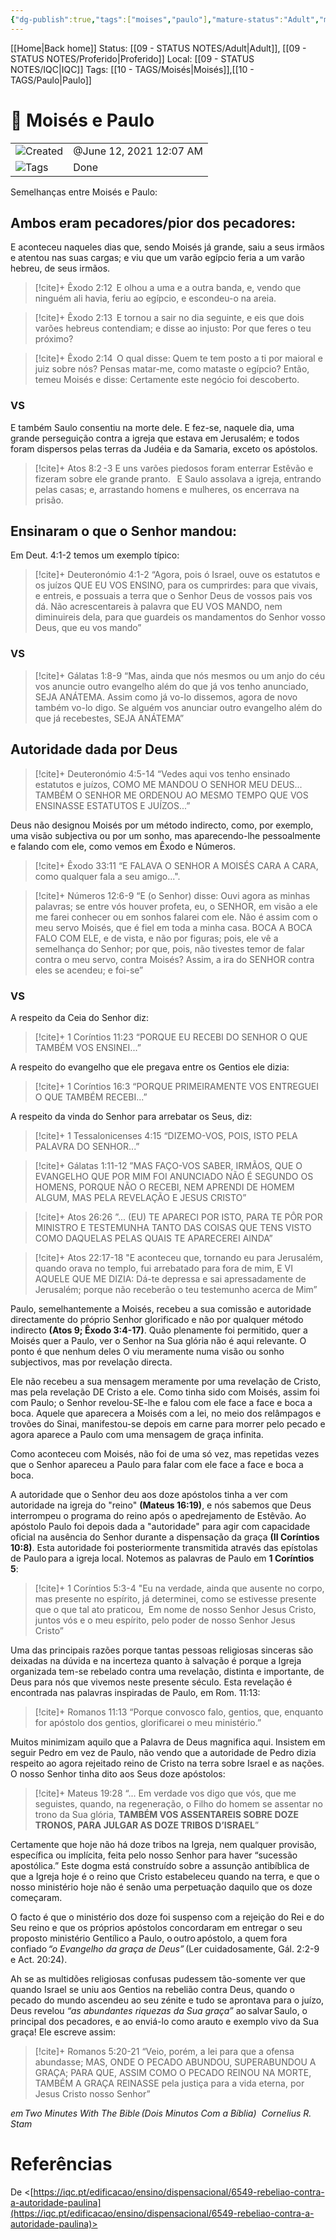 ```yaml
---
{"dg-publish":true,"tags":["moises","paulo"],"mature-status":"Adult","message_category":"dispensacional","created":"2025-10-16T10:29:30.971+01:00","speech-status":"Proferido","local":"iqc","dg-note-icon":"adult","noteIcon":"adult","updated":"2025-10-30T11:41:43.609+00:00","title":null,"dgPassFrontmatter":true,"permalink":"/05-main-notes-permanent-zettel/moises-e-paulo/"}
---
```


[[Home\|Back home]]
Status: [[09 - STATUS NOTES/Adult\|Adult]], [[09 - STATUS NOTES/Proferido\|Proferido]]
Local: [[09 - STATUS NOTES/IQC\|IQC]]
Tags: [[10 - TAGS/Moisés\|Moisés]],[[10 - TAGS/Paulo\|Paulo]]

# 📓 Moisés e Paulo

|                                                        |                         |
| ------------------------------------------------------ | ----------------------- |
| ![](Dashboard/Attachments/clock_gray%20212.svg)Created | @June 12, 2021 12:07 AM |
| ![](Dashboard/Attachments/list_gray%20946.svg)Tags     | Done                    |

Semelhanças entre Moisés e Paulo: 

## Ambos eram pecadores/pior dos pecadores: 

E aconteceu naqueles dias que, sendo Moisés já grande, saiu a seus irmãos e atentou nas suas cargas; e viu que um varão egípcio feria a um varão hebreu, de seus irmãos.  

>[!cite]+ Êxodo 2:12  
>E olhou a uma e a outra banda, e, vendo que ninguém ali havia, feriu ao egípcio, e escondeu-o na areia.  

>[!cite]+ Êxodo 2:13  
>E tornou a sair no dia seguinte, e eis que dois varões hebreus contendiam; e disse ao injusto: Por que feres o teu próximo?  

>[!cite]+ Êxodo 2:14  
>O qual disse: Quem te tem posto a ti por maioral e juiz sobre nós? Pensas matar-me, como mataste o egípcio? Então, temeu Moisés e disse: Certamente este negócio foi descoberto.  

### VS 

E também Saulo consentiu na morte dele. E fez-se, naquele dia, uma grande perseguição contra a igreja que estava em Jerusalém; e todos foram dispersos pelas terras da Judéia e da Samaria, exceto os apóstolos.  

>[!cite]+ Atos 8:2 -3
>E uns varões piedosos foram enterrar Estêvão e fizeram sobre ele grande pranto.  
>E Saulo assolava a igreja, entrando pelas casas; e, arrastando homens e mulheres, os encerrava na prisão.  

## Ensinaram o que o Senhor mandou: 

Em Deut. 4:1-2 temos um exemplo típico: 
>[!cite]+ Deuteronómio 4:1-2
>“Agora, pois ó Israel, ouve os estatutos e os juízos QUE EU VOS ENSINO, para os cumprirdes: para que vivais, e entreis, e possuais a terra que o Senhor Deus de vossos pais vos dá. Não acrescentareis à palavra que EU VOS MANDO, nem diminuireis dela, para que guardeis os mandamentos do Senhor vosso Deus, que eu vos mando”

### VS 

>[!cite]+ Gálatas 1:8-9
>“Mas, ainda que nós mesmos ou um anjo do céu vos anuncie outro evangelho além do que já vos tenho anunciado, SEJA ANÁTEMA. Assim como já vo-lo dissemos, agora de novo também vo-lo digo. Se alguém vos anunciar outro evangelho além do que já recebestes, SEJA ANÁTEMA”

## Autoridade dada por Deus 

>[!cite]+ Deuteronómio 4:5-14
>“Vedes aqui vos tenho ensinado estatutos e juízos, COMO ME MANDOU O SENHOR MEU DEUS... TAMBÉM O SENHOR ME ORDENOU AO MESMO TEMPO QUE VOS ENSINASSE ESTATUTOS E JUÍZOS...”  

Deus não designou Moisés por um método indirecto, como, por exemplo, uma visão subjectiva ou por um sonho, mas aparecendo-lhe pessoalmente e falando com ele, como vemos em Êxodo e Números. 
>[!cite]+ Êxodo 33:11 
>“E FALAVA O SENHOR A MOISÉS CARA A CARA, como qualquer fala a seu amigo...". 

>[!cite]+ Números 12:6-9 
>“E (o Senhor) disse: Ouvi agora as minhas palavras; se entre vós houver profeta, eu, o SENHOR, em visão a ele me farei conhecer ou em sonhos falarei com ele. Não é assim com o meu servo Moisés, que é fiel em toda a minha casa. BOCA A BOCA FALO COM ELE, e de vista, e não por figuras; pois, ele vê a semelhança do Senhor; por que, pois, não tivestes temor de falar contra o meu servo, contra Moisés? Assim, a ira do SENHOR contra eles se acendeu; e foi-se”

### VS 

A respeito da Ceia do Senhor diz: 

>[!cite]+ 1 Coríntios 11:23
>“PORQUE EU RECEBI DO SENHOR O QUE TAMBÉM VOS ENSINEI...”

A respeito do evangelho que ele pregava entre os Gentios ele dizia: 
>[!cite]+ 1 Coríntios 16:3
>“PORQUE PRIMEIRAMENTE VOS ENTREGUEI O QUE TAMBÉM RECEBI...”

A respeito da vinda do Senhor para arrebatar os Seus, diz: 

>[!cite]+ 1 Tessalonicenses 4:15
>“DIZEMO-VOS, POIS, ISTO PELA PALAVRA DO SENHOR...”

>[!cite]+ Gálatas 1:11-12
>”MAS FAÇO-VOS SABER, IRMÃOS, QUE O EVANGELHO QUE POR MIM FOI ANUNCIADO NÃO É SEGUNDO OS HOMENS, PORQUE NÃO O RECEBI, NEM APRENDI DE HOMEM ALGUM, MAS PELA REVELAÇÃO E JESUS CRISTO”

>[!cite]+ Atos 26:26
>”... (EU) TE APARECI POR ISTO, PARA TE PÔR POR MINISTRO E TESTEMUNHA TANTO DAS COISAS QUE TENS VISTO COMO DAQUELAS PELAS QUAIS TE APARECEREI AINDA”

>[!cite]+ Atos 22:17-18 
>"E aconteceu que, tornando eu para Jerusalém, quando orava no templo, fui arrebatado para fora de mim, E VI AQUELE QUE ME DIZIA: Dá-te depressa e sai apressadamente de Jerusalém; porque não receberão o teu testemunho acerca de Mim”

Paulo, semelhantemente a Moisés, recebeu a sua comissão e autoridade directamente do próprio Senhor glorificado e não por qualquer método indirecto **(Atos 9; Êxodo 3:4-17)**. Quão plenamente foi permitido, quer a Moisés quer a Paulo, ver o Senhor na Sua glória não é aqui relevante. O ponto é que nenhum deles O viu meramente numa visão ou sonho subjectivos, mas por revelação directa.  

Ele não recebeu a sua mensagem meramente por uma revelação de Cristo, mas pela revelação DE Cristo a ele. Como tinha sido com Moisés, assim foi com Paulo; o Senhor revelou-SE-lhe e falou com ele face a face e boca a boca. Aquele que aparecera a Moisés com a lei, no meio dos relâmpagos e trovões do Sinai, manifestou-se depois em carne para morrer pelo pecado e agora aparece a Paulo com uma mensagem de graça infinita.  

Como aconteceu com Moisés, não foi de uma só vez, mas repetidas vezes que o Senhor apareceu a Paulo para falar com ele face a face e boca a boca.  

A autoridade que o Senhor deu aos doze apóstolos tinha a ver com autoridade na igreja do "reino" **(Mateus 16:19)**, e nós sabemos que Deus interrompeu o programa do reino após o apedrejamento de Estêvão. Ao apóstolo Paulo foi depois dada a "autoridade" para agir com capacidade oficial na ausência do Senhor durante a dispensação da graça **(II Coríntios 10:8)**. Esta autoridade foi posteriormente transmitida através das epístolas de Paulo para a igreja local. Notemos as palavras de Paulo em **1 Coríntios 5**: 

>[!cite]+ 1 Coríntios 5:3-4
>"Eu na verdade, ainda que ausente no corpo, mas presente no espírito, já determinei, como se estivesse presente que o que tal ato praticou, 
>Em nome de nosso Senhor Jesus Cristo, juntos vós e o meu espírito, pelo poder de nosso Senhor Jesus Cristo”

Uma das principais razões porque tantas pessoas religiosas sinceras são deixadas na dúvida e na incerteza quanto à salvação é porque a Igreja organizada tem-se rebelado contra uma revelação, distinta e importante, de Deus para nós que vivemos neste presente século. Esta revelação é encontrada nas palavras inspiradas de Paulo, em Rom. 11:13: 

>[!cite]+ Romanos 11:13
>“Porque convosco falo, gentios, que, enquanto for apóstolo dos gentios, glorificarei o meu ministério.” 

Muitos minimizam aquilo que a Palavra de Deus magnifica aqui. Insistem em seguir Pedro em vez de Paulo, não vendo que a autoridade de Pedro dizia respeito ao agora rejeitado reino de Cristo na terra sobre Israel e as nações. O nosso Senhor tinha dito aos Seus doze apóstolos: 

>[!cite]+ Mateus 19:28 
>“... Em verdade vos digo que vós, que me seguistes, quando, na regeneração, o Filho do homem se assentar no trono da Sua glória, **TAMBÉM VOS ASSENTAREIS SOBRE DOZE TRONOS, PARA JULGAR AS DOZE TRIBOS D’ISRAEL**”

Certamente que hoje não há doze tribos na Igreja, nem qualquer provisão, específica ou implícita, feita pelo nosso Senhor para haver “sucessão apostólica.” Este dogma está construído sobre a assunção antibíblica de que a Igreja hoje é o reino que Cristo estabeleceu quando na terra, e que o nosso ministério hoje não é senão uma perpetuação daquilo que os doze começaram. 

O facto é que o ministério dos doze foi suspenso com a rejeição do Rei e do Seu reino e que os próprios apóstolos concordaram em entregar o seu proposto ministério Gentílico a Paulo, o outro apóstolo, a quem fora confiado *“o Evangelho da graça de Deus”* (Ler cuidadosamente, Gál. 2:2-9 e Act. 20:24). 

Ah se as multidões religiosas confusas pudessem tão-somente ver que quando Israel se uniu aos Gentios na rebelião contra Deus, quando o pecado do mundo ascendeu ao seu zénite e tudo se aprontava para o juízo, Deus revelou *“as abundantes riquezas da Sua graça”* ao salvar Saulo, o principal dos pecadores, e ao enviá-lo como arauto e exemplo vivo da Sua graça! Ele escreve assim: 

>[!cite]+ Romanos 5:20-21
>“Veio, porém, a lei para que a ofensa abundasse; MAS, ONDE O PECADO ABUNDOU, SUPERABUNDOU A GRAÇA;
>PARA QUE, ASSIM COMO O PECADO REINOU NA MORTE, TAMBÉM A GRAÇA REINASSE pela justiça para a vida eterna, por Jesus Cristo nosso Senhor” 

*em Two Minutes With The Bible (Dois Minutos Com a Bíblia)* 
*Cornelius R. Stam*

# Referências

De <[https://iqc.pt/edificacao/ensino/dispensacional/6549-rebeliao-contra-a-autoridade-paulina](https://iqc.pt/edificacao/ensino/dispensacional/6549-rebeliao-contra-a-autoridade-paulina)> 